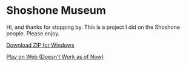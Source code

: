 # Shoshone Museum

Hi, and thanks for stopping by. This is a project I did on the Shoshone people. Please enjoy.

[Download ZIP for Windows](https://wackycantcode.github.io/shoshonemuseum/Rel1/index.html)

[Play on Web (Doesn't Work as of Now)](https://github.com/wackycantcode/shoshonemuseum/raw/refs/heads/main/Rel1PC.zip?download=)
